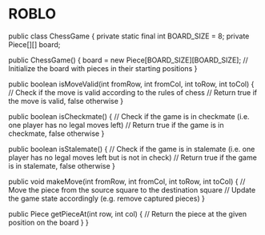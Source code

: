 # ROBLO
public class ChessGame {
  private static final int BOARD_SIZE = 8;
  private Piece[][] board;
  
  public ChessGame() {
    board = new Piece[BOARD_SIZE][BOARD_SIZE];
    // Initialize the board with pieces in their starting positions
  }
  
  public boolean isMoveValid(int fromRow, int fromCol, int toRow, int toCol) {
    // Check if the move is valid according to the rules of chess
    // Return true if the move is valid, false otherwise
  }
  
  public boolean isCheckmate() {
    // Check if the game is in checkmate (i.e. one player has no legal moves left)
    // Return true if the game is in checkmate, false otherwise
  }
  
  public boolean isStalemate() {
    // Check if the game is in stalemate (i.e. one player has no legal moves left but is not in check)
    // Return true if the game is in stalemate, false otherwise
  }
  
  public void makeMove(int fromRow, int fromCol, int toRow, int toCol) {
    // Move the piece from the source square to the destination square
    // Update the game state accordingly (e.g. remove captured pieces)
  }
  
  public Piece getPieceAt(int row, int col) {
    // Return the piece at the given position on the board
  }
}
